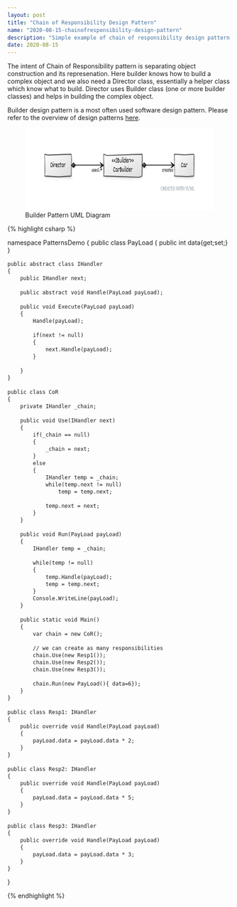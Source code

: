 ```yaml
---
layout: post
title: "Chain of Responsibility Design Pattern"
name: "2020-08-15-chainofresponsibility-design-pattern"
description: "Simple example of chain of responsibility design pattern."
date: 2020-08-15
---
```


<p>The intent of Chain of Responsibility pattern is separating object construction and its represenation. Here builder knows how to build a complex object and we also need a Director class, essentially a helper class which know what to build. Director uses Builder class (one or more builder classes) and helps in building the complex object.</p>
<p>Builder design pattern is a most often used software design pattern. Please refer to the overview of design patterns <a href="http://vwtt.github.io/blog/design-patterns-overview" target="_blank">here</a>.<p>

<p>
    <figure>
      <img src="/images/BuilderPattern.png" alt="Builder Pattern UML Diagram" width="716px" height="185px" />
      <figcaption>Builder Pattern UML Diagram</figcaption>
    </figure>    
</p>

{% highlight csharp %}

namespace PatternsDemo
{
    public class PayLoad
    {
        public int data{get;set;}
    }

    public abstract class IHandler
    {
        public IHandler next;
        
        public abstract void Handle(PayLoad payLoad);
    
        public void Execute(PayLoad payLoad)
        {
            Handle(payLoad);

            if(next != null)
            {
                next.Handle(payLoad);
            }

        }
    }

    public class CoR
    {
        private IHandler _chain;

        public void Use(IHandler next)
        {
            if(_chain == null)
            {
                _chain = next;
            }
            else
            {
                IHandler temp = _chain;
                while(temp.next != null)
                    temp = temp.next;

                temp.next = next;
            }
        }

        public void Run(PayLoad payLoad)
        {
            IHandler temp = _chain;
            
            while(temp != null)
            {
                temp.Handle(payLoad);
                temp = temp.next;
            }   
            Console.WriteLine(payLoad);
        }

        public static void Main()
        {
            var chain = new CoR();
            
            // we can create as many responsibilities
            chain.Use(new Resp1());
            chain.Use(new Resp2());
            chain.Use(new Resp3());

            chain.Run(new PayLoad(){ data=6});
        }
    }

    public class Resp1: IHandler
    {
        public override void Handle(PayLoad payLoad)
        {
            payLoad.data = payLoad.data * 2;
        }
    }

    public class Resp2: IHandler
    {
        public override void Handle(PayLoad payLoad)
        {
            payLoad.data = payLoad.data * 5;
        }
    }

    public class Resp3: IHandler
    {
        public override void Handle(PayLoad payLoad)
        {
            payLoad.data = payLoad.data * 3;
        }
    }
}

{% endhighlight %}